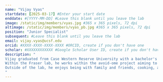 ```yaml
---
name: "Vijay Vyas"
startdate: [2025-03-17] #Enter your start date
enddate: #[YYYY-MM-DD] #Leave this blank until you leave the lab
image: /static/img/members/vyas.jpg #365 x 365 pixels, 72 dpi
altimage: /static/img/members/vyas_pb.jpg #365 x 365 pixels, 72 dpi
position: "Junior Specialist"
subsequent: #Leave this blank until you leave the lab
email: vijay.vyas@ucsf.edu
orcid: #XXXX-XXXX-XXXX-XXXX #ORCID, create if you don't have one
scholar: #XXXXXXXXXXXX #Google Scholar User ID, create if you don't have one
description: "
Vijay graduated from Case Western Reserve University with a bachelor's degree in Biochemistry where he conducted gluconeogenesis research on cockroaches with Dr. Ryan Arvidson.
Within the Fraser lab, he works within the avoid-ome project aiming to purify proteins.
Outside of the lab, he enjoys being with family and friends, cooking, and playing basketball.
"
---
```

